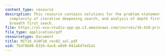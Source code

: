 ```yaml
---
content_type: resource
description: This resource contains solutions for the problem statements related to
  complexity of iterative deepening search, and analysis of depth first search and
  breadth first seach.
file: https://ol-ocw-studio-app-qa.s3.amazonaws.com/courses/16-410-principles-of-autonomy-and-decision-making-fall-2010/7bdf8b0683264ac6a0d9041a647ed1a1_MIT16_410F10_rec02_sol.pdf
file_type: application/pdf
resourcetype: Document
title: MIT16_410F10_rec02_sol.pdf
uid: 7bdf8b06-8326-4ac6-a0d9-041a647ed1a1
---
```

